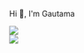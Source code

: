 <!-- ### Halo, semua 👋 aku Gautama

<!--
**Tamagouuu/tamagouuu** is a ✨ _special_ ✨ repository because its `README.md` (this file) appears on your GitHub profile.

Here are some ideas to get you started:

- 🔭 I’m currently working on ...
- 🌱 I’m currently learning ...
- 👯 I’m looking to collaborate on ...
- 🤔 I’m looking for help with ...
- 💬 Ask me about ...
- 📫 How to reach me: ...
- 😄 Pronouns: ...
- ⚡ Fun fact: ...
-->
Hi 👋, I'm Gautama

<div>
  <img style="display:block" align="center" src="https://github-readme-stats-flame-kappa-68.vercel.app/api?username=tamagouuu&show_icons=true&theme=tokyonight" />
  <img style="display:block" align="center" src="https://github-readme-stats-flame-kappa-68.vercel.app/api/top-langs/?username=tamagouuu&layout=compact&theme=tokyonight&langs_count=8" />
</div>

